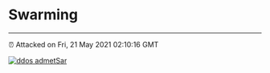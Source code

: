 # Swarming
---
⏰ Attacked on Fri, 21 May 2021 02:10:16 GMT

[![ddos admetSar](https://github.com/kotori-y/swarming/actions/workflows/main.yml/badge.svg)](https://github.com/kotori-y/swarming/actions/workflows/main.yml)

